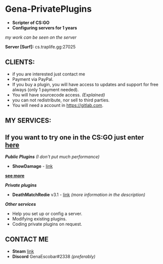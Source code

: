 # Gena-PrivatePlugins
* **Scripter of CS:GO**
* **Configuring servers for 1 years**


*my work can be seen on the server*

**Server [Surf]:** cs.traplife.gg:27025

## CLIENTS:
* if you are interested just contact me
* Payment via PayPal.
* If you buy a plugin, you will have access to updates and support for free always (only 1 payment needed).
* You will have sourcecode access. *(Explained)*
* you can not redistribute, nor sell to third parties.
* You will need a account in https://gitlab.com.

## MY SERVICES:
## **If you want to try one in the CS:GO just enter** [here](https://github.com/GenaEscobar/Gena-Private-Plugins/blob/main/README.md#:~:text=cs.traplife.gg%3A27025)

***Public Plugins*** *(I don't put much performance)*
* **ShowDamage** - [link](https://forums.alliedmods.net/showthread.php?t=337879)

**[see more](http://www.sourcemod.net/plugins.php?cat=0&mod=-1&title=&author=Gena&description=&search=1)**

***Private plugins***
* **DeathMatchRedie** v3.1 - [link](https://youtu.be/D8TyLaW5GNs) *(more information in the description)*

***Other services***
* Help you set up or config a server.
* Modifying existing plugins.
* Coding private plugins on request.

## CONTACT ME
* **Steam** [link](https://steamcommunity.com/id/genaescobar)
* **Discord** GenaEscobar#2338
*(preferably)*
